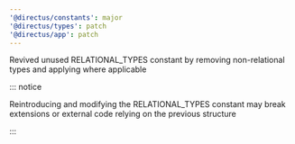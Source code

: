 ```yaml
---
'@directus/constants': major
'@directus/types': patch
'@directus/app': patch
---
```


Revived unused RELATIONAL_TYPES constant by removing non-relational types and applying where applicable

::: notice

Reintroducing and modifying the RELATIONAL_TYPES constant may break extensions or external code relying on the previous structure

:::
